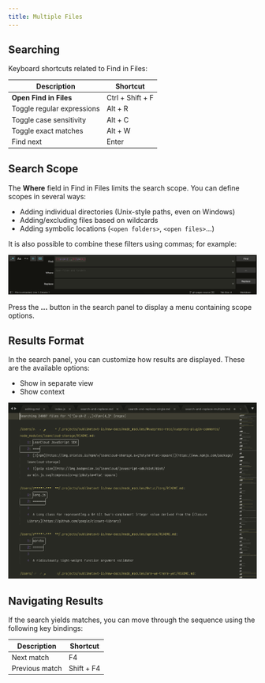 ```yaml
---
title: Multiple Files
---
```


## Searching

Keyboard shortcuts related to Find in Files:

|        Description         |   Shortcut       |
| -------------------------- | ---------------- |
| **Open Find in Files**     | Ctrl + Shift + F |
| Toggle regular expressions | Alt + R          |
| Toggle case sensitivity    | Alt + C          |
| Toggle exact matches       | Alt + W          |
| Find next                  | Enter            |

## Search Scope

The **Where** field in Find in Files
limits the search scope.
You can define scopes in several ways:

* Adding individual directories (Unix-style paths, even on Windows)
* Adding/excluding files based on wildcards
* Adding symbolic locations (``<open folders>``, ``<open files>``...)

It is also possible to combine these filters using commas; for example:

![Search Patterns](../images/2_3-search-filters.png)

Press the **...** button in the search panel
to display a menu containing scope options.

## Results Format

In the search panel, you can customize
how results are displayed.
These are the available options:

- Show in separate view
- Show context

![Search Results](../images/2_3-search-results-pattern.png)

## Navigating Results

If the search yields matches,
you can move through the sequence
using the following key bindings:

|  Description   |  Shortcut  |
| -------------- | ---------- |
| Next match     | F4         |
| Previous match | Shift + F4 |